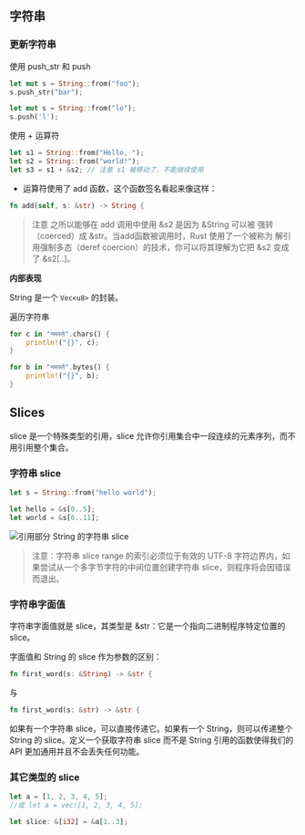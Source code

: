 
## 字符串

### 更新字符串

使用 push_str 和 push

```rust
let mut s = String::from("foo");
s.push_str("bar");
```

```rust
let mut s = String::from("lo");
s.push('l');
```

使用 + 运算符

```rust
let s1 = String::from("Hello, ");
let s2 = String::from("world!");
let s3 = s1 + &s2; // 注意 s1 被移动了，不能继续使用
```

+ 运算符使用了 add 函数，这个函数签名看起来像这样：

```rust
fn add(self, s: &str) -> String {
```

> 注意
之所以能够在 add 调用中使用 &s2 是因为 &String 可以被 强转（coerced）成 &str。当add函数被调用时，Rust 使用了一个被称为 解引用强制多态（deref coercion）的技术，你可以将其理解为它把 &s2 变成了 &s2[..]。


**内部表现**

String 是一个 `Vec<u8>` 的封装。


遍历字符串

```rust
for c in "नमस्ते".chars() {
    println!("{}", c);
}
```

```rust
for b in "नमस्ते".bytes() {
    println!("{}", b);
}
```


## Slices

slice 是一个特殊类型的引用，slice 允许你引用集合中一段连续的元素序列，而不用引用整个集合。

### 字符串 slice

```rust
let s = String::from("hello world");

let hello = &s[0..5];
let world = &s[6..11];
```
![引用部分 String 的字符串 slice](https://rust-lang.budshome.com/img/trpl04-06.svg)

> 注意：字符串 slice range 的索引必须位于有效的 UTF-8 字符边界内，如果尝试从一个多字节字符的中间位置创建字符串 slice，则程序将会因错误而退出。


### 字符串字面值

字符串字面值就是 slice，其类型是 &str：它是一个指向二进制程序特定位置的 slice。

字面值和 String 的 slice 作为参数的区别：

```rust
fn first_word(s: &String) -> &str {
```
与

```rust
fn first_word(s: &str) -> &str {
```
如果有一个字符串 slice，可以直接传递它。如果有一个 String，则可以传递整个 String 的 slice。定义一个获取字符串 slice 而不是 String 引用的函数使得我们的 API 更加通用并且不会丢失任何功能。


### 其它类型的 slice

```rust
let a = [1, 2, 3, 4, 5];
//或 let a = vec![1, 2, 3, 4, 5];

let slice: &[i32] = &a[1..3];
```

